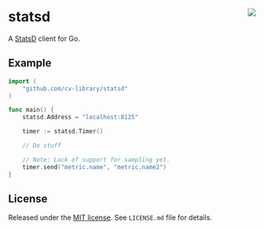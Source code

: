 # statsd <a href=https://godoc.org/github.com/cv-library/statsd><img align=right src=https://godoc.org/github.com/cv-library/statsd?status.svg></a>

A [StatsD](https://github.com/etsy/statsd) client for Go.

## Example

``` go
import (
    "github.com/cv-library/statsd"
)

func main() {
    statsd.Address = "localhost:8125"

    timer := statsd.Timer()

    // Do stuff

    // Note: Lack of support for sampling yet.
    timer.send("metric.name", "metric.name2")
}
```

## License

Released under the [MIT license](http://www.opensource.org/licenses/mit-license.php). See `LICENSE.md` file for details.
